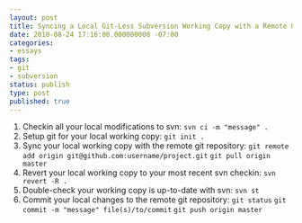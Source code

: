 ```yaml
---
layout: post
title: Syncing a Local Git-Less Subversion Working Copy with a Remote Git Repository
date: 2010-08-24 17:16:00.000000000 -07:00
categories:
- essays
tags:
- git
- subversion
status: publish
type: post
published: true
---
```

1. Checkin all your local modifications to svn:
`svn ci -m "message" .`
2. Setup git for your local working copy:
`git init .`
3. Sync your local working copy with the remote git repository:
`git remote add origin git@github.com:username/project.git`
`git pull origin master`
4. Revert your local working copy to your most recent svn checkin:
`svn revert -R .`
5. Double-check your working copy is up-to-date with svn:
`svn st`
6. Commit your local changes to the remote git repository:
`git status`
`git commit -m "message" file(s)/to/commit`
`git push origin master`

